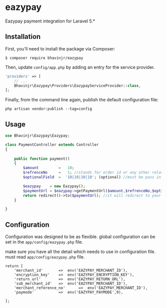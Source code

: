 # eazypay
Eazypay payment integration for Laravel 5.*

## Installation

First, you'll need to install the package via Composer:

```shell
$ composer require bhavinjr/eazypay
```

Then, update `config/app.php` by adding an entry for the service provider.


```php
'providers' => [
    // ...
    Bhavinjr\Eazypay\Providers\EazypayServiceProvider::class,
];
```

Finally, from the command line again, publish the default configuration file:
```shell
php artisan vendor:publish --tag=config
```

## Usage


```php
use Bhavinjr\Eazypay\Eazypay;

class PaymentController extends Controller
{
   
    public function payment()
    {
    	$amount 		= 	10;
    	$refrenceNo 	= 	1; //stands for order id or any other related to database table
    	$optionalField 	=  '10|10|10|10'; (optional) //must be pass in pipe delimeter based on icici eazypay payment integration kit

        $eazypay 	= new Eazypay();
        $paymentUrl = $eazypay->getPaymentUrl($amount,$refrenceNo,$optionalField);
        return redirect()->to($paymentUrl); //it will redirect to your payment gateway site
    }

}
```

## Configuration

Configuration was designed to be as flexible.
global configuration can be set in the `app/config/eazypay.php` file.

make sure you have all the detail which needs to use in configuration file.
must read `app/config/eazypay.php` file.

```<?php
return [
    'merchant_id'       =>  env('EAZYPAY_MERCHANT_ID'),
    'encryption_key'    =>  env('EAZYPAY_ENCRYPTION_KEY'),
    'return_url'        =>  env('EAZYPAY_RETURN_URL'),
    'sub_merchant_id'   =>  env('EAZYPAY_MERCHANT_ID'),
    'merchant_reference_no'      =>  env('EAZYPAY_MERCHANT_ID'),     
    'paymode'           =>  env('EAZYPAY_PAYMODE',9),

];
```